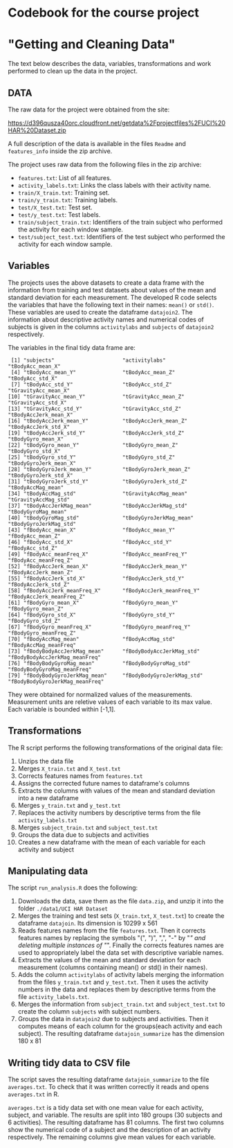 # **Codebook for the course project**
# **"Getting and Cleaning Data"**


The text below describes the data, variables, transformations and  work performed to clean up the data in the project. 

## **DATA**

The raw data for the project were obtained from the site:

<https://d396qusza40orc.cloudfront.net/getdata%2Fprojectfiles%2FUCI%20HAR%20Dataset.zip>

A full description of the data is available in the files `Readme` and `features_info` inside the zip archive. 

The project uses raw data from the following files in the zip archive:

* `features.txt`: List of all features.
* `activity_labels.txt`: Links the class labels with their activity name.
* `train/X_train.txt`: Training set.
* `train/y_train.txt`: Training labels.
* `test/X_test.txt`: Test set.
* `test/y_test.txt`: Test labels.
* `train/subject_train.txt`: Identifiers of the train subject who performed the activity for each window sample. 
* `test/subject_test.txt`: Identifiers of  the test subject who performed the activity for each window sample. 

## **Variables**

The projects uses the above datasets to create a data frame with the information from training and test datasets about  values of the mean and standard deviation for each measurement. The developed R code selects the variables that have the following text in their names: `mean()` or `std()`. These variables are used to create the dataframe `datajoin2`. The information about descriptive activity names and numerical codes of subjects is given in the columns   `activitylabs` and `subjects` of `datajoin2`  respectively. 

The variables in the final tidy data frame are:
```{r}
 [1] "subjects"                      "activitylabs"                  "tBodyAcc_mean_X"              
 [4] "tBodyAcc_mean_Y"               "tBodyAcc_mean_Z"               "tBodyAcc_std_X"               
 [7] "tBodyAcc_std_Y"                "tBodyAcc_std_Z"                "tGravityAcc_mean_X"           
[10] "tGravityAcc_mean_Y"            "tGravityAcc_mean_Z"            "tGravityAcc_std_X"            
[13] "tGravityAcc_std_Y"             "tGravityAcc_std_Z"             "tBodyAccJerk_mean_X"          
[16] "tBodyAccJerk_mean_Y"           "tBodyAccJerk_mean_Z"           "tBodyAccJerk_std_X"           
[19] "tBodyAccJerk_std_Y"            "tBodyAccJerk_std_Z"            "tBodyGyro_mean_X"             
[22] "tBodyGyro_mean_Y"              "tBodyGyro_mean_Z"              "tBodyGyro_std_X"              
[25] "tBodyGyro_std_Y"               "tBodyGyro_std_Z"               "tBodyGyroJerk_mean_X"         
[28] "tBodyGyroJerk_mean_Y"          "tBodyGyroJerk_mean_Z"          "tBodyGyroJerk_std_X"          
[31] "tBodyGyroJerk_std_Y"           "tBodyGyroJerk_std_Z"           "tBodyAccMag_mean"             
[34] "tBodyAccMag_std"               "tGravityAccMag_mean"           "tGravityAccMag_std"           
[37] "tBodyAccJerkMag_mean"          "tBodyAccJerkMag_std"           "tBodyGyroMag_mean"            
[40] "tBodyGyroMag_std"              "tBodyGyroJerkMag_mean"         "tBodyGyroJerkMag_std"         
[43] "fBodyAcc_mean_X"               "fBodyAcc_mean_Y"               "fBodyAcc_mean_Z"              
[46] "fBodyAcc_std_X"                "fBodyAcc_std_Y"                "fBodyAcc_std_Z"               
[49] "fBodyAcc_meanFreq_X"           "fBodyAcc_meanFreq_Y"           "fBodyAcc_meanFreq_Z"          
[52] "fBodyAccJerk_mean_X"           "fBodyAccJerk_mean_Y"           "fBodyAccJerk_mean_Z"          
[55] "fBodyAccJerk_std_X"            "fBodyAccJerk_std_Y"            "fBodyAccJerk_std_Z"           
[58] "fBodyAccJerk_meanFreq_X"       "fBodyAccJerk_meanFreq_Y"       "fBodyAccJerk_meanFreq_Z"      
[61] "fBodyGyro_mean_X"              "fBodyGyro_mean_Y"              "fBodyGyro_mean_Z"             
[64] "fBodyGyro_std_X"               "fBodyGyro_std_Y"               "fBodyGyro_std_Z"              
[67] "fBodyGyro_meanFreq_X"          "fBodyGyro_meanFreq_Y"          "fBodyGyro_meanFreq_Z"         
[70] "fBodyAccMag_mean"              "fBodyAccMag_std"               "fBodyAccMag_meanFreq"         
[73] "fBodyBodyAccJerkMag_mean"      "fBodyBodyAccJerkMag_std"       "fBodyBodyAccJerkMag_meanFreq" 
[76] "fBodyBodyGyroMag_mean"         "fBodyBodyGyroMag_std"          "fBodyBodyGyroMag_meanFreq"    
[79] "fBodyBodyGyroJerkMag_mean"     "fBodyBodyGyroJerkMag_std"      "fBodyBodyGyroJerkMag_meanFreq"
```
They were obtained for normalized values of the measurements. Measurement units are reletive values of each variable to its max value.  Each variable is bounded within [-1,1].

## **Transformations**

The R script  performs the following transformations of the original data file:

1.  Unzips the data file
2.	Merges `X_train.txt` and `X_test.txt`
3.	Corrects features names from `features.txt` 
4.	Assigns the corrected future names to dataframe's columns
5.	Extracts the columns with values of the mean and standard deviation into a new dataframe
6.	Merges `y_train.txt` and `y_test.txt`
7.	Replaces the activity numbers by descriptive terms from the file `activity_labels.txt`
8.	Merges `subject_train.txt` and `subject_test.txt`
9.	Groups the data due to subjects and activities
10.	Creates a new dataframe with the mean of each variable for each activity and subject

## **Manipulating data** 

The script  `run_analysis.R`  does the following:

1.	Downloads the data, save them as the file `data.zip`, and unzip it into the folder  `./data1/UCI HAR Dataset`
2.	Merges the training and test sets (`X_train.txt`, `X_test.txt`)  to create the dataframe `datajoin`. Its dimension is 10299 x 561
3.	Reads features names from the file `features.txt`. Then it corrects features names by replacing the symbols "(", ")", ",", "-" by "_" and deleting multiple instances of "_". Finally the corrects features names are used to appropriately label the data set with descriptive variable names.  
4.	Extracts the values of the mean and standard deviation for each measurement (columns containing mean() or std() in their names).
5.	Adds the column `activitylabs` of activity labels merging the information from the files `y_train.txt` and `y_test.txt`. Then it uses the activity numbers in the data and replaces them by descriptive terms from the file `activity_labels.txt`. 
6.	Merges the information from `subject_train.txt` and `subject_test.txt` to create the column `subjects` with subject numbers.
7.	Groups the data in `datajoin2` due to subjects and activities. Then it computes means of each column for the groups(each activity and each subject). The resulting dataframe `datajoin_summarize` has the dimension 180 x 81

## **Writing tidy data to CSV file**
The script saves the resulting dataframe `datajoin_summarize` to the file `averages.txt`. To check that it was written correctly it reads and opens `averages.txt` in R.

`averages.txt`  is a tidy data set with one mean value for each activity, subject, and variable. The results are split into 180 groups (30 subjects and 6 activities).  The resulting dataframe has 81 columns. The first two columns show the numerical code of a subject and the description of an activity respectively. The remaining columns give mean values for each variable. 



